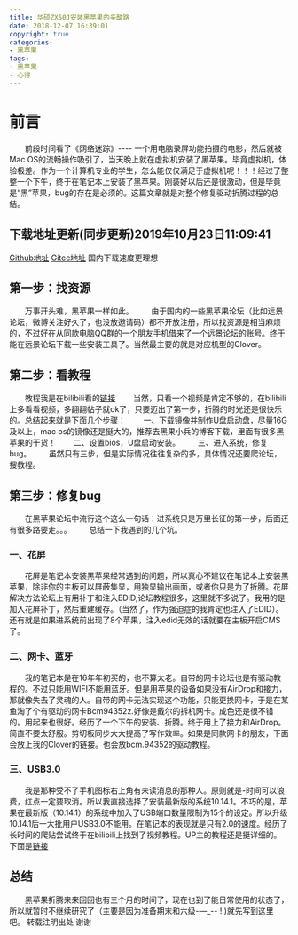 ```yaml
---
title: 华硕ZX50J安装黑苹果的辛酸路
date: 2018-12-07 16:39:01
copyright: true
categories: 
- 黑苹果
tags:
- 黑苹果
- 心得
---
```

# 前言 #
&emsp;&emsp;前段时间看了《网络迷踪》---- 一个用电脑录屏功能拍摄的电影，然后就被Mac OS的流畅操作吸引了，当天晚上就在虚拟机安装了黑苹果。毕竟虚拟机，体验极差。作为一个计算机专业的学生，怎么能仅仅满足于虚拟机呢！！！经过了整整一个下午，终于在笔记本上安装了黑苹果。刚装好以后还是很激动，但是毕竟是“黑”苹果，bug的存在是必须的。这篇文章就是对整个修复驱动折腾过程的总结。

## 下载地址更新(同步更新)2019年10月23日11:09:41
[Github地址](https://github.com/sxz799/zx50jx4200_hackintosh)
[Gitee地址](https://gitee.com/sxz799/zx50jx4200_hackintosh) 国内下载速度更理想

## 第一步：找资源 

&emsp;&emsp;万事开头难，黑苹果一样如此。
&emsp;&emsp;由于国内的一些黑苹果论坛（比如远景论坛，微博关注好久了，也没放邀请码）都不开放注册，所以找资源是相当麻烦的，不过好在从同款电脑QQ群的一个朋友手机借来了一个远景论坛的账号。终于能在远景论坛下载一些安装工具了。当然最主要的就是对应机型的Clover。
## 第二步：看教程 
&emsp;&emsp;教程我是在bilibili看的[链接](https://www.bilibili.com/video/av5243360?from=search&seid=17745881520207831510)
&emsp;&emsp;当然，只看一个视频是肯定不够的，在bilibili上多看看视频，多翻翻帖子就ok了，只要迈出了第一步，折腾的时光还是很快乐的。总结起来就是下面几个步骤：
&emsp;&emsp;一、下载镜像并制作U盘启动盘，尽量16G及以上，mac os的镜像还是挺大的，推荐去黑果小兵的博客下载，里面有很多黑苹果的干货！
&emsp;&emsp;二、设置bios，U盘启动安装。
&emsp;&emsp;三、进入系统，修复bug。
&emsp;&emsp;虽然只有三步，但是实际情况往往复杂的多，具体情况还要爬论坛，搜教程。
## 第三步：修复bug 
&emsp;&emsp;在黑苹果论坛中流行这个这么一句话：进系统只是万里长征的第一步，后面还有很多路要走。。。
&emsp;&emsp;总结一下我遇到的几个坑。
### 一、花屏 
&emsp;&emsp;花屏是笔记本安装黑苹果经常遇到的问题，所以真心不建议在笔记本上安装黑苹果，除非你的主板可以屏蔽集显，用独显输出画面，或者你只是为了折腾。花屏解决方法论坛上有用补丁和注入EDID,论坛教程很多，这里就不多说了。我用的是加入花屏补丁，然后重建缓存。（当然了，作为强迫症的我肯定也注入了EDID）。还有就是如果进系统前出现了8个苹果，注入edid无效的话就要在主板开启CMS了。
### 二、网卡、蓝牙 
&emsp;&emsp;我的笔记本是在16年年初买的，也不算太老。自带的网卡论坛也是有驱动教程的。不过只能用WIFI不能用蓝牙。但是用苹果的设备如果没有AirDrop和接力，那就像失去了灵魂的人。自带的网卡无法实现这个功能，只能更换网卡，于是在某鱼淘了个有驱动的网卡Bcm94352z.好像是戴尔的拆机网卡。成色还是很不错的。用起来也很好。经历了一个下午的安装、折腾。终于用上了接力和AirDrop。简直不要太舒服。剪切板同步大大提高了写作效率。如果是同款网卡的朋友，下面会放上我的Clover的链接。也会放bcm.94352的驱动教程。
### 三、USB3.0 
&emsp;&emsp;我是那种受不了手机图标右上角有未读消息的那种人。原则就是-时间可以浪费，红点一定要取消。所以我直接选择了安装最新版的系统10.14.1。不巧的是，苹果在最新版（10.14.1）的系统中加入了USB端口数量限制为15个的设定。所以升级10.14.1后一大批用户USB3.0不能用。在笔记本的表现就是只有2.0的速度。经历了长时间的爬贴尝试终于在bilibili上找到了视频教程。UP主的教程还是挺详细的。下面是[链接](https://www.bilibili.com/video/av37086786)
## 总结 
&emsp;&emsp;黑苹果折腾来来回回也有三个月的时间了，现在也到了能日常使用的状态了，所以就暂时不继续研究了（主要是因为准备期末和六级-—_-- ! )就先写到这里吧。
转载注明出处 谢谢
